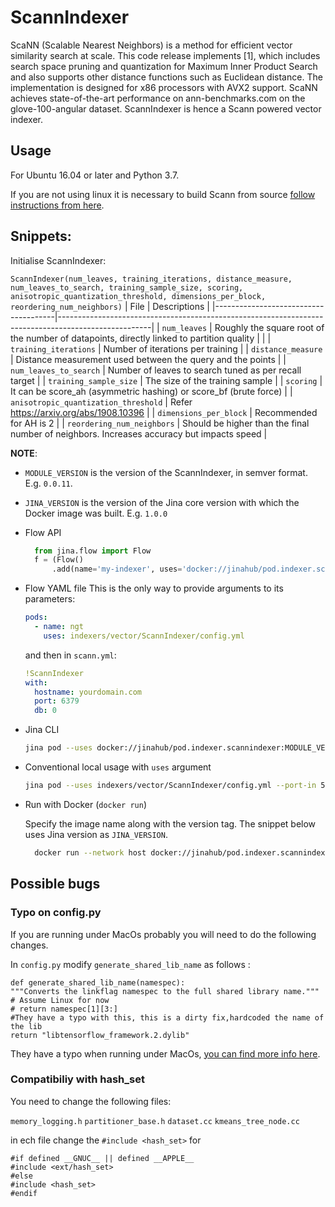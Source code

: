# ScannIndexer

ScaNN (Scalable Nearest Neighbors) is a method for efficient vector similarity search at scale. This code release implements [1], which includes search space pruning and quantization for Maximum Inner Product Search and also supports other distance functions such as Euclidean distance. The implementation is designed for x86 processors with AVX2 support. ScaNN achieves state-of-the-art performance on ann-benchmarks.com on the glove-100-angular dataset.
ScannIndexer is hence a Scann powered vector indexer.

## Usage

For Ubuntu 16.04 or later and Python 3.7.

If you are not using linux it is necessary to build Scann from source  [follow instructions from here](https://github.com/google-research/google-research/tree/master/scann). 

## Snippets:

Initialise ScannIndexer:

`ScannIndexer(num_leaves, training_iterations, distance_measure, num_leaves_to_search, training_sample_size, scoring, anisotropic_quantization_threshold, dimensions_per_block, reordering_num_neighbors)`
| File                                 | Descriptions                                                                                        |
|--------------------------------------|-----------------------------------------------------------------------------------------------------|
| `num_leaves`                         | Roughly the square root of the number of datapoints, directly linked to partition quality           |                                      |
| `training_iterations`                | Number of iterations per training                                                                   |
| `distance_measure`                   | Distance measurement used between the query and the points                                          | 
| `num_leaves_to_search`               | Number of leaves to search tuned as per recall target                                               |
| `training_sample_size`               | The size of the training sample                                                                     |
| `scoring`                            | It can be score_ah (asymmetric hashing) or score_bf (brute force)                                   |
| `anisotropic_quantization_threshold` | Refer https://arxiv.org/abs/1908.10396                                                              |
| `dimensions_per_block`               | Recommended for AH is 2                                                                             |
| `reordering_num_neighbors`           | Should be higher than the final number of neighbors. Increases accuracy but impacts speed           |
       


**NOTE**: 

- `MODULE_VERSION` is the version of the ScannIndexer, in semver format. E.g. `0.0.11`.
- `JINA_VERSION` is the version of the Jina core version with which the Docker image was built. E.g. `1.0.0` 

- Flow API

  ```python
    from jina.flow import Flow
    f = (Flow()
        .add(name='my-indexer', uses='docker://jinahub/pod.indexer.scannindexer:MODULE_VERSION-JINA_VERSION')
    ```
- Flow YAML file
  This is the only way to provide arguments to its parameters:
  
  ```yaml
  pods:
    - name: ngt
      uses: indexers/vector/ScannIndexer/config.yml
  ```
  
  and then in `scann.yml`:
  ```yaml
  !ScannIndexer
  with:
    hostname: yourdomain.com
    port: 6379
    db: 0
  ```
- Jina CLI
  
  ```bash
  jina pod --uses docker://jinahub/pod.indexer.scannindexer:MODULE_VERSION-JINA_VERSION
  ```
- Conventional local usage with `uses` argument
  
  ```bash
  jina pod --uses indexers/vector/ScannIndexer/config.yml --port-in 55555 --port-out 55556
  ```
- Run with Docker (`docker run`)
 
  Specify the image name along with the version tag. The snippet below uses Jina version as `JINA_VERSION`.
  ```bash
    docker run --network host docker://jinahub/pod.indexer.scannindexer:MODULE_VERSION-JINA_VERSION --port-in 55555 --port-out 55556
    ```

## Possible bugs

### Typo on config.py

If you are running under MacOs probably you will need to do the following changes.

In `config.py` modify `generate_shared_lib_name` as follows :

```
def generate_shared_lib_name(namespec):
"""Converts the linkflag namespec to the full shared library name."""
# Assume Linux for now
# return namespec[1][3:]
#They have a typo with this, this is a dirty fix,hardcoded the name of the lib
return "libtensorflow_framework.2.dylib"
```
They have a typo when running under MacOs,  [you can find more info here](https://github.com/google-research/google-research/issues/342). 

### Compatibiliy with hash_set

You need to change the following files:

`memory_logging.h`
`partitioner_base.h`
`dataset.cc`
`kmeans_tree_node.cc`

in ech file change the  `#include <hash_set>`
for 

```
#if defined __GNUC__ || defined __APPLE__
#include <ext/hash_set>
#else
#include <hash_set>
#endif
```



